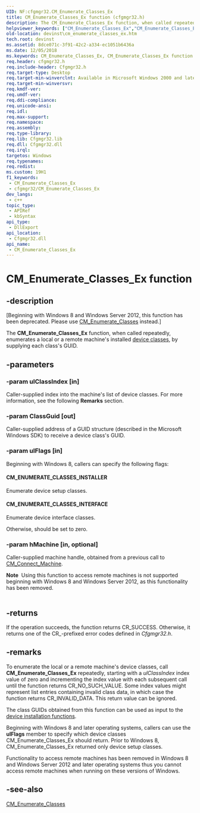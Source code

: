 ```yaml
---
UID: NF:cfgmgr32.CM_Enumerate_Classes_Ex
title: CM_Enumerate_Classes_Ex function (cfgmgr32.h)
description: The CM_Enumerate_Classes_Ex function, when called repeatedly, enumerates a local or a remote machine's installed device classes, by supplying each class's GUID.
helpviewer_keywords: ["CM_Enumerate_Classes_Ex","CM_Enumerate_Classes_Ex function [Device and Driver Installation]","cfgmgr32/CM_Enumerate_Classes_Ex","cfgmgrfn_586eceae-046e-4e4a-8763-e287b039585e.xml","devinst.cm_enumerate_classes_ex"]
old-location: devinst\cm_enumerate_classes_ex.htm
tech.root: devinst
ms.assetid: 8dce071c-3f91-42c2-a334-ec1051b6436a
ms.date: 12/05/2018
ms.keywords: CM_Enumerate_Classes_Ex, CM_Enumerate_Classes_Ex function [Device and Driver Installation], cfgmgr32/CM_Enumerate_Classes_Ex, cfgmgrfn_586eceae-046e-4e4a-8763-e287b039585e.xml, devinst.cm_enumerate_classes_ex
req.header: cfgmgr32.h
req.include-header: Cfgmgr32.h
req.target-type: Desktop
req.target-min-winverclnt: Available in Microsoft Windows 2000 and later versions of Windows.
req.target-min-winversvr: 
req.kmdf-ver: 
req.umdf-ver: 
req.ddi-compliance: 
req.unicode-ansi: 
req.idl: 
req.max-support: 
req.namespace: 
req.assembly: 
req.type-library: 
req.lib: Cfgmgr32.lib
req.dll: Cfgmgr32.dll
req.irql: 
targetos: Windows
req.typenames: 
req.redist: 
ms.custom: 19H1
f1_keywords:
 - CM_Enumerate_Classes_Ex
 - cfgmgr32/CM_Enumerate_Classes_Ex
dev_langs:
 - c++
topic_type:
 - APIRef
 - kbSyntax
api_type:
 - DllExport
api_location:
 - Cfgmgr32.dll
api_name:
 - CM_Enumerate_Classes_Ex
---
```


# CM_Enumerate_Classes_Ex function


## -description

<p class="CCE_Message">[Beginning with Windows 8 and Windows Server 2012, this function has been deprecated.  Please use <a href="/windows/desktop/api/cfgmgr32/nf-cfgmgr32-cm_enumerate_classes">CM_Enumerate_Classes</a> instead.]

The <b>CM_Enumerate_Classes_Ex</b> function, when called repeatedly, enumerates a local or a remote machine's installed <a href="/windows-hardware/drivers/">device classes</a>, by supplying each class's GUID.

## -parameters

### -param ulClassIndex [in]

Caller-supplied index into the machine's list of device classes. For more information, see the following <b>Remarks</b> section.

### -param ClassGuid [out]

Caller-supplied address of a GUID structure (described in the Microsoft Windows SDK) to receive a device class's GUID.

### -param ulFlags [in]

Beginning with Windows 8, callers can specify the following flags:





#### CM_ENUMERATE_CLASSES_INSTALLER

Enumerate device setup classes.



#### CM_ENUMERATE_CLASSES_INTERFACE

Enumerate device interface classes.

Otherwise, should be set to zero.

### -param hMachine [in, optional]

Caller-supplied machine handle, obtained from a previous call to <a href="/windows/desktop/api/cfgmgr32/nf-cfgmgr32-cm_connect_machinew">CM_Connect_Machine</a>.

<div class="alert"><b>Note</b>  Using this function to access remote machines is not supported beginning with Windows 8 and Windows Server 2012, as this functionality has been removed.</div>
<div> </div>

## -returns

If the operation succeeds, the function returns CR_SUCCESS. Otherwise, it returns one of the CR_-prefixed error codes defined in <i>Cfgmgr32.h</i>.

## -remarks

To enumerate the local or a remote machine's device classes, call <b>CM_Enumerate_Classes_Ex</b> repeatedly, starting with a <i>ulClassIndex</i> index value of zero and incrementing the index value with each subsequent call until the function returns CR_NO_SUCH_VALUE. Some index values might represent list entries containing invalid class data, in which case the function returns CR_INVALID_DATA. This return value can be ignored.

The class GUIDs obtained from this function can be used as input to the <a href="/windows-hardware/drivers/install/using-device-installation-functions#ddk-update-driver-function-dg">device installation functions</a>.

Beginning with Windows 8 and later operating systems, callers can use the <b>ulFlags</b> member to specify which device classes CM_Enumerate_Classes_Ex should return. Prior to Windows 8, CM_Enumerate_Classes_Ex returned only device setup classes.

 Functionality to access remote machines has been removed in Windows 8 and Windows Server 2012 and later operating systems thus you cannot access remote machines when running on these versions of Windows.

## -see-also

<a href="/windows/desktop/api/cfgmgr32/nf-cfgmgr32-cm_enumerate_classes">CM_Enumerate_Classes</a>